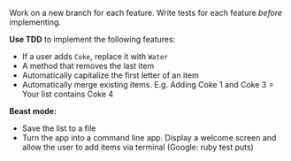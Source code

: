 
Work on a new branch for each feature. Write tests for each feature _before_ implementing.

**Use TDD** to implement the following features:
  - If a user adds `Coke`, replace it with `Water`
  - A method that removes the last item
  - Automatically capitalize the first letter of an item
  - Automatically merge existing items. E.g. Adding Coke 1 and Coke 3 = Your list contains Coke 4

**Beast mode:**

  - Save the list to a file
  - Turn the app into a command line app. Display a welcome screen and allow the user to add items via terminal (Google: ruby test puts)
